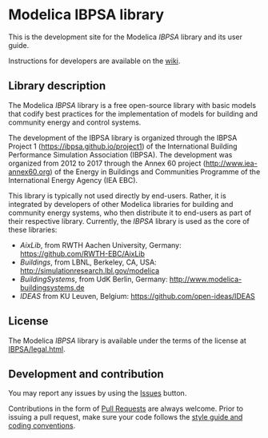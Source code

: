 # Modelica IBPSA library

This is the development site for the Modelica _IBPSA_ library and its user guide.

Instructions for developers are available on the [wiki](https://github.com/ibpsa/modelica/wiki).

## Library description

The Modelica _IBPSA_ library is a free open-source library with basic models that codify
best practices for the implementation of models for building and community energy and control systems. 

The development of the IBPSA library is organized through the IBPSA Project 1 (https://ibpsa.github.io/project1)
of the International Building Performance Simulation Association (IBPSA).
The development was organized from 2012 to 2017 through the
Annex 60 project (http://www.iea-annex60.org) of the
Energy in Buildings and Communities Programme
of the International Energy Agency (IEA EBC).

This library is typically not used directly by end-users. Rather, it
is integrated by developers of other Modelica libraries for building and
community energy systems, who then distribute it to end-users as part of their
respective library.
Currently, the _IBPSA_ library is used as the core of these libraries:

 * _AixLib_, from RWTH Aachen University, Germany: https://github.com/RWTH-EBC/AixLib
 * _Buildings_, from LBNL, Berkeley, CA, USA: http://simulationresearch.lbl.gov/modelica
 * _BuildingSystems_, from UdK Berlin, Germany: http://www.modelica-buildingsystems.de
 * _IDEAS_ from KU Leuven, Belgium: https://github.com/open-ideas/IDEAS

## License

The Modelica _IBPSA_ library is available under the terms of the license at
[IBPSA/legal.html](https://htmlpreview.github.io/?https://github.com/ibpsa/modelica/blob/master/IBPSA/legal.html).

## Development and contribution
You may report any issues by using the [Issues](https://github.com/ibpsa/modelica/issues) button.

Contributions in the form of [Pull Requests](https://github.com/ibpsa/modelica/pulls) are always welcome.
Prior to issuing a pull request, make sure your code follows
the [style guide and coding conventions](https://github.com/ibpsa/modelica/wiki/Style-Guide).
